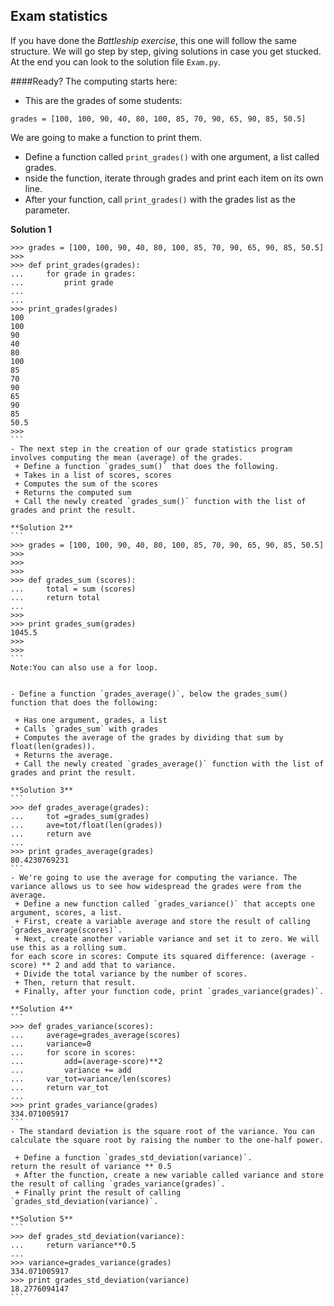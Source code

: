 ## Exam statistics

If you have done the *Battleship exercise*, this one will follow the same structure. We will go step by step, giving solutions in case you get stucked. At the end you can look to the solution file `Exam.py`.

####Ready? The computing starts here:

- This are the grades of some students:
```
grades = [100, 100, 90, 40, 80, 100, 85, 70, 90, 65, 90, 85, 50.5]
```
We are going to make a function to print them.
 + Define a function called `print_grades()` with one argument, a list called grades.
 + nside the function, iterate through grades and print each item on its own line.
 + After your function, call `print_grades()` with the grades list as the parameter.

**Solution 1**
````
>>> grades = [100, 100, 90, 40, 80, 100, 85, 70, 90, 65, 90, 85, 50.5]
>>>
>>> def print_grades(grades):
...     for grade in grades:
...         print grade
...
...
>>> print_grades(grades)
100
100
90
40
80
100
85
70
90
65
90
85
50.5
>>>
```
- The next step in the creation of our grade statistics program involves computing the mean (average) of the grades.
 + Define a function `grades_sum()` that does the following.
 + Takes in a list of scores, scores
 + Computes the sum of the scores
 + Returns the computed sum
 + Call the newly created `grades_sum()` function with the list of grades and print the result.

**Solution 2**
```
>>> grades = [100, 100, 90, 40, 80, 100, 85, 70, 90, 65, 90, 85, 50.5]
>>>
>>>
>>>
>>> def grades_sum (scores):
...     total = sum (scores)
...     return total
...
>>>
>>> print grades_sum(grades)
1045.5
>>>
>>>
```
Note:You can also use a for loop.


- Define a function `grades_average()`, below the grades_sum() function that does the following:

 + Has one argument, grades, a list
 + Calls `grades_sum` with grades
 + Computes the average of the grades by dividing that sum by float(len(grades)).
 + Returns the average.
 + Call the newly created `grades_average()` function with the list of grades and print the result.

**Solution 3**
```
>>> def grades_average(grades):
...     tot =grades_sum(grades)
...     ave=tot/float(len(grades))
...     return ave
...
>>> print grades_average(grades)
80.4230769231
```
- We're going to use the average for computing the variance. The variance allows us to see how widespread the grades were from the average.
 + Define a new function called `grades_variance()` that accepts one argument, scores, a list.
 + First, create a variable average and store the result of calling `grades_average(scores)`.
 + Next, create another variable variance and set it to zero. We will use this as a rolling sum.
for each score in scores: Compute its squared difference: (average - score) ** 2 and add that to variance.
 + Divide the total variance by the number of scores.
 + Then, return that result.
 + Finally, after your function code, print `grades_variance(grades)`.

**Solution 4**
```
>>> def grades_variance(scores):
...     average=grades_average(scores)
...     variance=0
...     for score in scores:
...         add=(average-score)**2
...         variance += add
...     var_tot=variance/len(scores)
...     return var_tot
...
>>> print grades_variance(grades)
334.071005917
```
- The standard deviation is the square root of the variance. You can calculate the square root by raising the number to the one-half power.

 + Define a function `grades_std_deviation(variance)`.
return the result of variance ** 0.5
 + After the function, create a new variable called variance and store the result of calling `grades_variance(grades)`.
 + Finally print the result of calling `grades_std_deviation(variance)`.

**Solution 5**
```
>>> def grades_std_deviation(variance):
...     return variance**0.5
...
>>> variance=grades_variance(grades)
334.071005917
>>> print grades_std_deviation(variance)
18.2776094147
```


